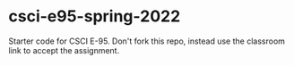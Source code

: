 # csci-e95-spring-2022
Starter code for CSCI E-95. Don't fork this repo, instead use the classroom link to accept the assignment.
